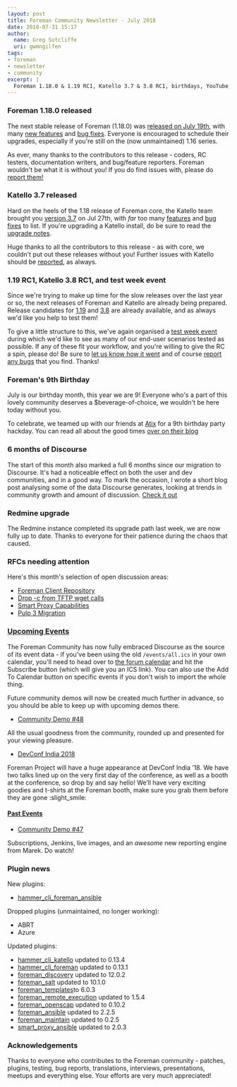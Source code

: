 ```yaml
---
layout: post
title: Foreman Community Newsletter - July 2018
date: 2018-07-31 15:17
author:
  name: Greg Sutcliffe
  uri: gwmngilfen
tags:
- foreman
- newsletter
- community
excerpt: |
  Foreman 1.18.0 & 1.19 RC1, Katello 3.7 & 3.8 RC1, birthdays, YouTube, even some stats!
---
```


### Foreman 1.18.0 released

The next stable release of Foreman (1.18.0) was [released on July
19th][1_18_0], with many [new features][18_features] and [bug fixes][18_fixes].
Everyone is encouraged to schedule their upgrades, especially if you're still
on the (now unmaintained) 1.16 series.

As ever, many thanks to the contributors to this release - coders, RC testers,
documentation writers, and bug/feature reporters. Foreman wouldn't be what it
is without you! If you do find issues with, please do [report them!][issues]

### Katello 3.7 released

Hard on the heels of the 1.18 release of Foreman core, the Katello team brought
you [version 3.7][k_3_7] on Jul 27th, with *far* too many
[features][k_features] and [bug fixes][k_bugs] to list. If you're upgrading a
Katello install, do be sure to read the [upgrade notes][k_upgrade].

Huge thanks to all the contributors to this release - as with core, we couldn't
put out these releases without you! Further issues with Katello should be
[reported][k_issues], as always.

### 1.19 RC1, Katello 3.8 RC1, and test week event

Since we're trying to make up time for the slow releases over the last year or
so, the next releases of Foreman and Katello are already being prepared.
Release candidates for [1.19][1_19_rc1] and [3.8][k_3_8_rc1] are already
available, and as always we'd like you help to test them!

To give a little structure to this, we've again organised a [test week
event][test_week] during which we'd like to see as many of our end-user
scenarios tested as possible. If any of these fit your workflow, and you're
willing to give the RC a spin, please do! Be sure to [let us know how it
went][test_scenarios] and of course [report any bugs][issues] that you find.
Thanks!

### Foreman's 9th Birthday

July is our birthday month, this year we are 9! Everyone who's a part of this
lovely community deserves a $beverage-of-choice, we wouldn't be here today
without you.

To celebrate, we teamed up with our friends at [Atix](https://atix.de) for a
9th birthday party hackday. You can read all about the good times [over on
their blog](https://www.atix.de/recap-the-foreman-birthday-party-atix)

### 6 months of Discourse

The start of this month also marked a full 6 months since our migration to
Discourse. It's had a noticeable effect on both the user and dev communities,
and in a good way. To mark the occasion, I wrote a short blog post analysing
some of the data Discourse generates, looking at trends in community growth and
amount of discussion. [Check it
out](https://theforeman.org/2018/07/discourse-6-months-on-impact-assesment.html)

### Redmine upgrade

The Redmine instance completed its upgrade path last week, we are now fully up
to date. Thanks to everyone for their patience during the chaos that caused.

### RFCs needing attention

Here's this month's selection of open discussion areas:

  * [Foreman Client Repository](https://community.theforeman.org/t/introduce-a-foreman-client-repository/10235)
  * [Drop -c from TFTP wget calls](https://community.theforeman.org/t/rfc-drop-c-flag-from-wget-on-tftp-proxy/10010)
  * [Smart Proxy Capabilities](https://community.theforeman.org/t/exposing-capabilities-in-the-smart-proxy/9860/5)
  * [Pulp 3 Migration](https://community.theforeman.org/t/pulp-3-migration/10474/17)

### [Upcoming Events](https://community.theforeman.org/c/events/l/calendar)

The Foreman Community has now fully embraced Discourse as the source of its
event data - if you've been using the old `/events/all.ics` in your own
calendar, you'll need to head over to [the forum
calendar](https://community.theforeman.org/calendar) and hit the Subscribe
button (which will give you an ICS link). You can also use the Add To Calendar
button on specific events if you don't wish to import the whole thing.

Future community demos will now be created much further in advance, so you
should be able to keep up with upcoming demos there.

* [Community Demo #48](https://community.theforeman.org/t/foreman-community-demo-48/9826)

All the usual goodness from the community, rounded up and presented for your viewing pleasure.

* [DevConf India 2018](https://community.theforeman.org/t/devconf-india-2018/10309)

Foreman Project will have a huge appearance at DevConf India ’18.  We have two
talks lined up on the very first day of the conference, as well as a booth at
the conference, so drop by and say hello! We’ll have very exciting goodies and
t-shirts at the Foreman booth, make sure you grab them before they are gone
:slight_smile:

#### [Past Events](https://community.theforeman.org/c/events/l/latest)

* [Community Demo #47](https://community.theforeman.org/t/foreman-community-demo-47)

Subscriptions, Jenkins, live images, and an *awesome* new reporting engine from Marek. Do watch!

### Plugin news

New plugins:
- [hammer_cli_foreman_ansible](https://github.com/theforeman/hammer_cli_foreman_ansible)

Dropped plugins (unmaintained, no longer working):
- ABRT
- Azure

Updated plugins:
- [hammer_cli_katello](https://github.com/Katello/hammer-cli-katello) updated to 0.13.4
- [hammer_cli_foreman](https://github.com/theforeman/hammer_cli_foreman) updated to 0.13.1
- [foreman_discovery](https://github.com/theforeman/foreman_discovery) updated to 12.0.2
- [foreman_salt](https://github.com/theforeman/foreman_salt) updated to 10.1.0
- [foreman_templates](https://github.com/theforeman/foreman_templates)to 6.0.3
- [foreman_remote_execution](https://github.com/theforeman/foreman_remote_execution) updated to 1.5.4
- [foreman_openscap](https://github.com/theforeman/foreman_openscap) updated to 0.10.2
- [foreman_ansible](https://github.com/theforeman/foreman_ansible) updated to 2.2.5
- [foreman_maintain](https://github.com/theforeman/foreman_maintain) updated to 0.2.5
- [smart_proxy_ansible](https://github.com/theforeman/smart_proxy_ansible) updated to 2.0.3

### Acknowledgements

Thanks to everyone who contributes to the Foreman community - patches, plugins,
testing, bug reports, translations, interviews, presentations, meetups and
everything else. Your efforts are very much appreciated!


[test_week]: https://community.theforeman.org/t/foreman-1-19-test-week-event/10534
[test_scenarios]: https://community.theforeman.org/t/foreman-1-19-test-week/10533

[1_18_0]: https://community.theforeman.org/t/1-18-0-has-been-released/10462
[18_features]: https://theforeman.org/manuals/1.18/index.html#Headlinefeatures
[18_fixes]: https://theforeman.org/manuals/1.18/index.html#BugFixes
[1_19_rc1]: https://community.theforeman.org/t/foreman-1-19-0-rc1-has-been-released/10531
[issues]: https://projects.theforeman.org/issues

[k_3_7]: https://community.theforeman.org/t/katello-3-7-0-released/10564
[k_3_8_rc1]: https://community.theforeman.org/t/katello-3-8-rc1-available-for-testing/10536
[k_features]: https://theforeman.org/plugins/katello/3.7/release_notes/release_notes.html
[k_bugs]: https://github.com/Katello/katello/blob/KATELLO-3.7/CHANGELOG.md#bug-fixes
[k_upgrade]: https://theforeman.org/plugins/katello/3.7/installation/index.html
[k_issues]: https://projects.theforeman.org/projects/katello/issues
